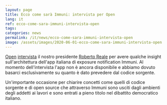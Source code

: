 ```yaml
---
layout: page
title: Ecco come sarà Immuni: intervista per Open
lang: it
ref: ecco-come-sara-immuni-intervista-open
tags:
categories: news
permalink: /it/news/ecco-come-sara-immuni-intervista-open
image: /assets/images/2020-06-01-ecco-come-sara-immuni-intervista-open.png
---
```


[Open](https://www.open.online/) [intervista](https://www.open.online/2020/06/01/ecco-come-sara-immuni-app-per-contenere-i-contagi-del-coronavirus-nella-fase-2/) il nostro presidente [Roberto Reale](/it/chi-siamo/bio/roberto-reale) per avere qualche insight sull'architettura dell'app italiana di exposure notification Immuni. Al momento dell'intervista l'app non è ancora disponibile e abbiamo dovuto basarci esclusivamente su quanto è dato prevedere dal codice sorgente.

Un'importante occasione per chiarire concetti come quelli di codice sorgente e di open source che attraverso Immuni sono usciti dagli ambienti degli addetti ai lavori e sono entrati a pieno titolo nel dibattito democratico italiano.
